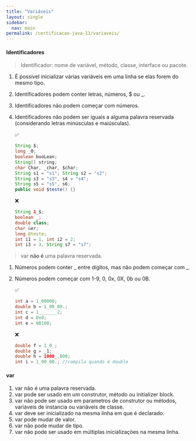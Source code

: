 ```yaml
---
title: "Variáveis"
layout: single
sidebar:
  nav: main
permalink: /certificacao-java-11/variaveis/
---
```


#### Identificadores

> Identificador: nome de variável, método, classe, interface ou pacote.

1. É possível inicializar várias variáveis em uma linha se elas forem do mesmo tipo.
2. Identificadores podem conter letras, números, $ ou \_.
3. Identificadores não podem começar com números.
4.  Identificadores não podem ser iguais a alguma palavra reservada (considerando letras minúsculas e maiúsculas).

    ✅

    ```java
    String $;  
    long _0;  
    boolean booLean;  
    String[] string;  
    char Char, _char, $char;
    String s1 = "s1"; String s2 = "s2";  
    String s3 = "s3", s4 = "s4";  
    String s5 = "s5", s6;
    public void $teste() {}
    ```

    ❌

    ```java
    String 1_$;  
    boolean _;  
    double class;  
    char &er;  
    long @teste;
    int i1 = 1, int i2 = 2;  
    int i3 = 3, String s7 = "s7";
    ```

> var **não é** uma palavra reservada.

1. Números podem conter \_ entre dígitos, mas não podem começar com \_.
2.  Números podem começar com 1-9, 0, 0x, 0X, 0b ou 0B.

    ✅

    ```java
    int a = 1_00000;  
    double b = 1_00_00.;  
    int c = 1_______2;  
    int d = 0x0;  
    int e = 0B100;
    ```

    ❌

    ```java
    double f = 1_0_;  
    double g = _1;  
    double h = 1000_.000;  
    int i = 1_00_00.; //compila quando é double
    ```

#### var

1. var não é uma palavra reservada.
2. var pode ser usado em um construtor, método ou initializer block.
3. var não pode ser usado em parametros de construtor ou métodos, variáveis de instancia ou variáveis de classe.
4. var deve ser inicializado na mesma linha em que é declarado.
5. var pode mudar de valor.
6. var não pode mudar de tipo.
7. var não pode ser usado em múltiplas inicializações na mesma linha.
